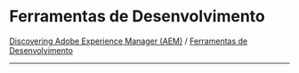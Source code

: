 Ferramentas de Desenvolvimento
=========

[Discovering Adobe Experience Manager (AEM)](README.md) / [Ferramentas de Desenvolvimento](ferramentas-de-desenvolvimento.md)

----